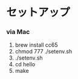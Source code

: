 # セットアップ

### via Mac
1. brew install cc65 
1. chmod 777 ./setenv.sh
1. ./setenv.sh
1. cd hello
1. make
